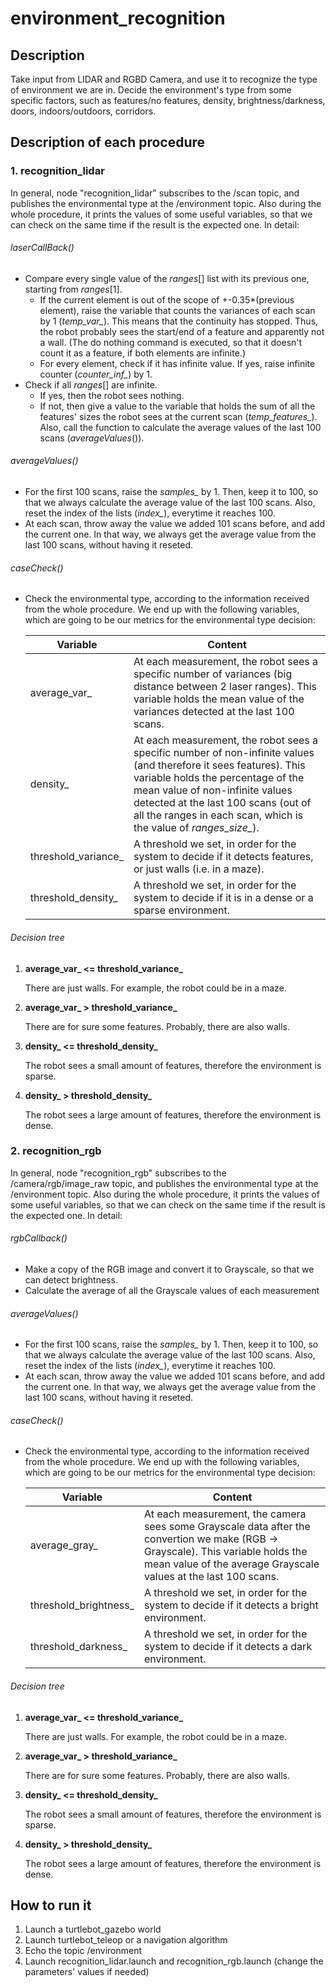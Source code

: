 # environment_recognition


## Description

Take input from LIDAR and RGBD Camera, and use it to recognize the type of environment we are in. Decide the environment's type from some specific factors, such as features/no features, density, brightness/darkness, doors, indoors/outdoors, corridors.


## Description of each procedure

### 1. recognition_lidar
In general, node "recognition_lidar" subscribes to the /scan topic, and publishes the environmental type at the /environment topic. Also during the whole procedure, it prints the values of some useful variables, so that we can check on the same time if the result is the expected one. In detail:

###### laserCallBack()
- Compare every single value of the *ranges*[] list with its previous one, starting from *ranges*[1].
  - If the current element is out of the scope of +-0.35*(previous element), raise the variable that counts the variances of each scan by 1 (*temp_var_*). This means that the continuity has stopped. Thus, the robot probably sees the start/end of a feature and apparently not a wall. (The do nothing command is executed, so that it doesn't count it as a feature, if both elements are infinite.)
  - For every element, check if it has infinite value. If yes, raise infinite counter (*counter_inf_*) by 1.
- Check if all *ranges*[] are infinite.
  - If yes, then the robot sees nothing.
  - If not, then give a value to the variable that holds the sum of all the features' sizes the robot sees at the current scan (*temp_features_*). Also, call the function to calculate the average values of the last 100 scans (*averageValues*()).

###### averageValues()
- For the first 100 scans, raise the *samples_* by 1. Then, keep it to 100, so that we always calculate the average value of the last 100 scans. Also, reset the index of the lists (*index_*), everytime it reaches 100.
- At each scan, throw away the value we added 101 scans before, and add the current one. In that way, we always get the average value from the last 100 scans, without having it reseted.

###### caseCheck() 
- Check the environmental type, according to the information received from the whole procedure. We end up with the following variables, which are going to be our metrics for the environmental type decision:

  | Variable | Content |    
  | --- | --- |
  | average_var_ | At each measurement, the robot sees a specific number of variances (big distance between 2 laser ranges). This variable holds the mean value of the variances detected at the last 100 scans. |
  | density_ | At each measurement, the robot sees a specific number of non-infinite values (and therefore it sees features). This variable holds the percentage of the mean value of non-infinite values detected at the last 100 scans (out of all the ranges in each scan, which is the value of *ranges_size_*). |
  | threshold_variance_ | A threshold we set, in order for the system to decide if it detects features, or just walls (i.e. in a maze). |
  | threshold_density_  | A threshold we set, in order for the system to decide if it is in a dense or a sparse environment. |      

###### Decision tree
1. **average_var_ <= threshold_variance_**

   There are just walls. For example, the robot could be in a maze.

2. **average_var_ > threshold_variance_**

   There are for sure some features. Probably, there are also walls.

3. **density_ <= threshold_density_**

   The robot sees a small amount of features, therefore the environment is sparse.

4. **density_ > threshold_density_**

   The robot sees a large amount of features, therefore the environment is dense.

### 2. recognition_rgb
In general, node "recognition_rgb" subscribes to the /camera/rgb/image_raw topic, and publishes the environmental type at the /environment topic. Also during the whole procedure, it prints the values of some useful variables, so that we can check on the same time if the result is the expected one. In detail:

###### rgbCallback()
- Make a copy of the RGB image and convert it to Grayscale, so that we can detect brightness.
- Calculate the average of all the Grayscale values of each measurement

###### averageValues()
- For the first 100 scans, raise the *samples_* by 1. Then, keep it to 100, so that we always calculate the average value of the last 100 scans. Also, reset the index of the lists (*index_*), everytime it reaches 100.
- At each scan, throw away the value we added 101 scans before, and add the current one. In that way, we always get the average value from the last 100 scans, without having it reseted.

###### caseCheck() 
- Check the environmental type, according to the information received from the whole procedure. We end up with the following variables, which are going to be our metrics for the environmental type decision:

  | Variable | Content |    
  | --- | --- |
  | average_gray_ | At each measurement, the camera sees some Grayscale data after the convertion we make (RGB -> Grayscale). This variable holds the mean value of the average Grayscale values at the last 100 scans. |
  | threshold_brightness_ | A threshold we set, in order for the system to decide if it detects a bright environment. |
  | threshold_darkness_  | A threshold we set, in order for the system to decide if it detects a dark environment. |      

###### Decision tree
1. **average_var_ <= threshold_variance_**

   There are just walls. For example, the robot could be in a maze.

2. **average_var_ > threshold_variance_**

   There are for sure some features. Probably, there are also walls.

3. **density_ <= threshold_density_**

   The robot sees a small amount of features, therefore the environment is sparse.

4. **density_ > threshold_density_**

   The robot sees a large amount of features, therefore the environment is dense.

## How to run it

1. Launch a turtlebot_gazebo world
2. Launch turtlebot_teleop or a navigation algorithm
3. Echo the topic /environment
4. Launch recognition_lidar.launch and recognition_rgb.launch (change the parameters' values if needed)